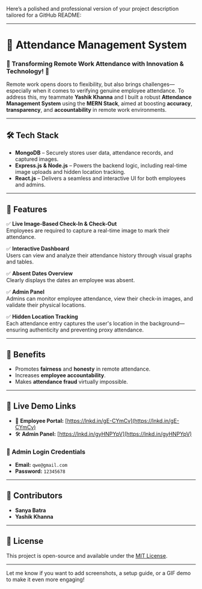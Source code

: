 Here’s a polished and professional version of your project description tailored for a GitHub README:

---

# 📌 Attendance Management System  
### 🔹 Transforming Remote Work Attendance with Innovation & Technology! 🚀  

Remote work opens doors to flexibility, but also brings challenges—especially when it comes to verifying genuine employee attendance. To address this, my teammate **Yashik Khanna** and I built a robust **Attendance Management System** using the **MERN Stack**, aimed at boosting **accuracy**, **transparency**, and **accountability** in remote work environments.

---

## 🛠 Tech Stack  
- **MongoDB** – Securely stores user data, attendance records, and captured images.  
- **Express.js & Node.js** – Powers the backend logic, including real-time image uploads and hidden location tracking.  
- **React.js** – Delivers a seamless and interactive UI for both employees and admins.

---

## 🚀 Features  
✅ **Live Image-Based Check-In & Check-Out**  
Employees are required to capture a real-time image to mark their attendance.  

✅ **Interactive Dashboard**  
Users can view and analyze their attendance history through visual graphs and tables.  

✅ **Absent Dates Overview**  
Clearly displays the dates an employee was absent.  

✅ **Admin Panel**  
Admins can monitor employee attendance, view their check-in images, and validate their physical locations.  

✅ **Hidden Location Tracking**  
Each attendance entry captures the user's location in the background—ensuring authenticity and preventing proxy attendance.

---

## 🎯 Benefits  
- Promotes **fairness** and **honesty** in remote attendance.  
- Increases **employee accountability**.  
- Makes **attendance fraud** virtually impossible.

---

## 🔗 Live Demo Links  
- 👤 **Employee Portal:** [https://lnkd.in/gE-CYmCv](https://lnkd.in/gE-CYmCv)  
- 🛠 **Admin Panel:** [https://lnkd.in/gyHNPYpV](https://lnkd.in/gyHNPYpV)  

### 🔐 Admin Login Credentials  
- **Email:** `qwe@gmail.com`  
- **Password:** `12345678`

---

## 👥 Contributors  
- **Sanya Batra**  
- **Yashik Khanna**

---

## 📌 License  
This project is open-source and available under the [MIT License](LICENSE).

---

Let me know if you want to add screenshots, a setup guide, or a GIF demo to make it even more engaging!
